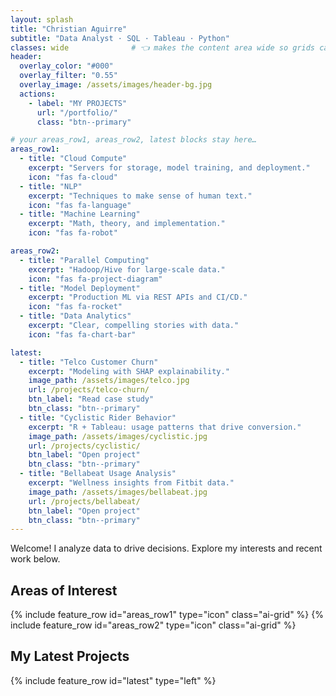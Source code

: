```yaml
---
layout: splash
title: "Christian Aguirre"
subtitle: "Data Analyst · SQL · Tableau · Python"
classes: wide              # 👈 makes the content area wide so grids can form
header:
  overlay_color: "#000"
  overlay_filter: "0.55"
  overlay_image: /assets/images/header-bg.jpg
  actions:
    - label: "MY PROJECTS"
      url: "/portfolio/"
      class: "btn--primary"

# your areas_row1, areas_row2, latest blocks stay here…
areas_row1:
  - title: "Cloud Compute"
    excerpt: "Servers for storage, model training, and deployment."
    icon: "fas fa-cloud"
  - title: "NLP"
    excerpt: "Techniques to make sense of human text."
    icon: "fas fa-language"
  - title: "Machine Learning"
    excerpt: "Math, theory, and implementation."
    icon: "fas fa-robot"

areas_row2:
  - title: "Parallel Computing"
    excerpt: "Hadoop/Hive for large-scale data."
    icon: "fas fa-project-diagram"
  - title: "Model Deployment"
    excerpt: "Production ML via REST APIs and CI/CD."
    icon: "fas fa-rocket"
  - title: "Data Analytics"
    excerpt: "Clear, compelling stories with data."
    icon: "fas fa-chart-bar"

latest:
  - title: "Telco Customer Churn"
    excerpt: "Modeling with SHAP explainability."
    image_path: /assets/images/telco.jpg
    url: /projects/telco-churn/
    btn_label: "Read case study"
    btn_class: "btn--primary"
  - title: "Cyclistic Rider Behavior"
    excerpt: "R + Tableau: usage patterns that drive conversion."
    image_path: /assets/images/cyclistic.jpg
    url: /projects/cyclistic/
    btn_label: "Open project"
    btn_class: "btn--primary"
  - title: "Bellabeat Usage Analysis"
    excerpt: "Wellness insights from Fitbit data."
    image_path: /assets/images/bellabeat.jpg
    url: /projects/bellabeat/
    btn_label: "Open project"
    btn_class: "btn--primary"
---
```


Welcome! I analyze data to drive decisions. Explore my interests and recent work below.

## Areas of Interest
{% include feature_row id="areas_row1" type="icon" class="ai-grid" %}
{% include feature_row id="areas_row2" type="icon" class="ai-grid" %}

## My Latest Projects
{% include feature_row id="latest" type="left" %}

